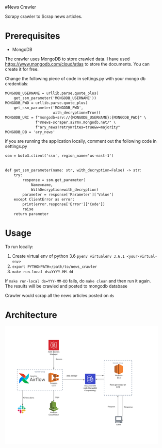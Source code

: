 #News Crawler


Scrapy crawler to Scrap news articles.

# Prerequisites

- MongoDB

The crawler uses MongoDB to store crawled data. I have used  https://www.mongodb.com/cloud/atlas
to store the documents. You can create it for free. 

Change the following piece of code in settings.py with your mongo db credentials: 

```
MONGODB_USERNAME = urllib.parse.quote_plus(
    get_ssm_parameter('MONGODB_USERNAME'))
MONGODB_PWD = urllib.parse.quote_plus(
    get_ssm_parameter('MONGODB_PWD',
                      with_decryption=True))
MONGODB_URI = f"mongodb+srv://{MONGODB_USERNAME}:{MONGODB_PWD}" \
              f"@news-scraper.a2rmv.mongodb.net/" \
              f"ary_news?retryWrites=true&w=majority"
MONGODB_DB = 'ary_news'
```

if you are running the application locally, 
comment out the following code in settings.py

```
ssm = boto3.client('ssm', region_name='us-east-1')


def get_ssm_parameter(name: str, with_decryption=False) -> str:
    try:
        response = ssm.get_parameter(
            Name=name,
            WithDecryption=with_decryption)
        parameter = response['Parameter']['Value']
    except ClientError as error:
        print(error.response['Error']['Code'])
        raise
    return parameter
```

# Usage

To run locally: 

1. Create virtual env of python 3.6 ```pyenv virtualenv 3.6.1 <your-virtual-env>```
2. ```export PYTHONPATH=/path/to/news_crawler```
3. ```make run-local ds=YYYY-MM-dd```

If ```make run-local ds=YYY-MM-DD``` fails, do ```make clean``` and then run it again.
The results will be crawled and posted to mongodb database

Crawler would scrap all the news articles posted on ```ds```

# Architecture

![Alt text](images/crawler-architecture.png?raw=true "News Crawler")
